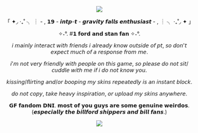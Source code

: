   <p align="center"><img src="https://github.com/user-attachments/assets/3de72bfc-15a3-49e3-a62a-3a3aac38456d"

  <p align="center">
    
  <p align="center"> 「 ✦◞  ‧₊˚ ╮ ┊ - , 𝟭𝟵 - 𝙞𝙣𝙩𝙥-𝙩 - 𝙜𝙧𝙖𝙫𝙞𝙩𝙮 𝙛𝙖𝙡𝙡𝙨 𝙚𝙣𝙩𝙝𝙪𝙨𝙞𝙖𝙨𝙩 - , ┊ ╮ ‧₊˚◞ ✦ 」
  <p align="center"> ✧˖°. #𝟭 𝗳𝗼𝗿𝗱 𝗮𝗻𝗱 𝘀𝘁𝗮𝗻 𝗳𝗮𝗻 ✧˖°.
  <p align="center"> 𝘪 𝘮𝘢𝘪𝘯𝘭𝘺 𝘪𝘯𝘵𝘦𝘳𝘢𝘤𝘵 𝘸𝘪𝘵𝘩 𝘧𝘳𝘪𝘦𝘯𝘥𝘴 𝘪 𝘢𝘭𝘳𝘦𝘢𝘥𝘺 𝘬𝘯𝘰𝘸 𝘰𝘶𝘵𝘴𝘪𝘥𝘦 𝘰𝘧 𝘱𝘵, 𝘴𝘰 𝘥𝘰𝘯'𝘵 𝘦𝘹𝘱𝘦𝘤𝘵 𝘮𝘶𝘤𝘩 𝘰𝘧 𝘢 𝘳𝘦𝘴𝘱𝘰𝘯𝘴𝘦 𝘧𝘳𝘰𝘮 𝘮𝘦.
  <p align="center"> 𝘪'𝘮 𝘯𝘰𝘵 𝘷𝘦𝘳𝘺 𝘧𝘳𝘪𝘦𝘯𝘥𝘭𝘺 𝘸𝘪𝘵𝘩 𝘱𝘦𝘰𝘱𝘭𝘦 𝘰𝘯 𝘵𝘩𝘪𝘴 𝘨𝘢𝘮𝘦, 𝘴𝘰 𝘱𝘭𝘦𝘢𝘴𝘦 𝘥𝘰 𝘯𝘰𝘵 𝘴𝘪𝘵/𝘤𝘶𝘥𝘥𝘭𝘦 𝘸𝘪𝘵𝘩 𝘮𝘦 𝘪𝘧 𝘪 𝘥𝘰 𝘯𝘰𝘵 𝘬𝘯𝘰𝘸 𝘺𝘰𝘶.
  <p align="center"> 𝘬𝘪𝘴𝘴𝘪𝘯𝘨/𝘧𝘭𝘪𝘳𝘵𝘪𝘯𝘨 𝘢𝘯𝘥/𝘰𝘳 𝘣𝘰𝘰𝘱𝘪𝘯𝘨 𝘮𝘺 𝘴𝘬𝘪𝘯𝘴 𝘳𝘦𝘱𝘦𝘢𝘵𝘦𝘥𝘭𝘺 𝘪𝘴 𝘢𝘯 𝘪𝘯𝘴𝘵𝘢𝘯𝘵 𝘣𝘭𝘰𝘤𝘬.
  <p align="center"> 𝘥𝘰 𝘯𝘰𝘵 𝘤𝘰𝘱𝘺, 𝘵𝘢𝘬𝘦 𝘩𝘦𝘢𝘷𝘺 𝘪𝘯𝘴𝘱𝘪𝘳𝘢𝘵𝘪𝘰𝘯, 𝘰𝘳 𝘶𝘱𝘭𝘰𝘢𝘥 𝘮𝘺 𝘴𝘬𝘪𝘯𝘴 𝘢𝘯𝘺𝘸𝘩𝘦𝘳𝘦.
  <p align="center"> 𝗚𝗙 𝗳𝗮𝗻𝗱𝗼𝗺 𝗗𝗡𝗜. 𝗺𝗼𝘀𝘁 𝗼𝗳 𝘆𝗼𝘂 𝗴𝘂𝘆𝘀 𝗮𝗿𝗲 𝘀𝗼𝗺𝗲 𝗴𝗲𝗻𝘂𝗶𝗻𝗲 𝘄𝗲𝗶𝗿𝗱𝗼𝘀. (𝙚𝙨𝙥𝙚𝙘𝙞𝙖𝙡𝙡𝙮 𝙩𝙝𝙚 𝙗𝙞𝙡𝙡𝙛𝙤𝙧𝙙 𝙨𝙝𝙞𝙥𝙥𝙚𝙧𝙨 𝙖𝙣𝙙 𝙗𝙞𝙡𝙡 𝙛𝙖𝙣𝙨.)
  


 <p align="center"><img src="https://github.com/user-attachments/assets/95942ad8-8b7f-4113-9d71-d8789f111f06"

    
